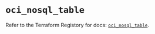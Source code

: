# `oci_nosql_table`

Refer to the Terraform Registory for docs: [`oci_nosql_table`](https://registry.terraform.io/providers/oracle/oci/6.18.0/docs/resources/nosql_table).
